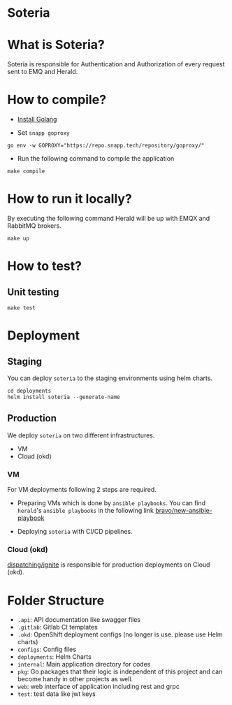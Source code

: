 # Soteria

# What is Soteria?

Soteria is responsible for Authentication and Authorization of every request sent to EMQ and Herald.

# How to compile?

- [Install Golang](https://golang.org/doc/install)

- Set `snapp goproxy`

`go env -w GOPROXY="https://repo.snapp.tech/repository/goproxy/"`

- Run the following command to compile the application

`make compile`

# How to run it locally?

By executing the following command Herald will be up with EMQX and RabbitMQ brokers.

`make up`

# How to test?

## Unit testing

`make test`

# Deployment

## Staging

You can deploy `soteria` to the staging environments using
helm charts.

```
cd deployments
helm install soteria --generate-name
```

## Production

We deploy `soteria` on two different infrastructures.

- VM
- Cloud (okd)

### VM

For VM deployments following 2 steps are required.

- Preparing VMs which is done by `ansible playbooks`. You can find `herald`'s
  `ansible playbooks` in the following link
  [bravo/new-ansible-playbook](https://gitlab.snapp.ir/bravo/new-ansible-playbook)

- Deploying `soteria` with CI/CD pipelines.

### Cloud (okd)

[dispatching/ignite](https://gitlab.snapp.ir/dispatching/ignite) is responsible
for production deployments on Cloud (okd).

# Folder Structure

- `.api`: API documentation like swagger files
- `.gitlab`: Gitlab CI templates
- `.okd`: OpenShift deployment configs (no longer is use. please use Helm charts)
- `configs`: Config files
- `deployments`: Helm Charts
- `internal`: Main application directory for codes
- `pkg`: Go packages that their logic is independent of this project and can become handy in other projects as well.
- `web`: web interface of application including rest and grpc
- `test`: test data like jwt keys
